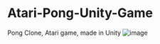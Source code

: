 # Atari-Pong-Unity-Game
Pong Clone, Atari game, made in Unity
![image](https://user-images.githubusercontent.com/28550037/194990725-be8f2d37-4588-4b27-b209-96b43b9abbb8.png)
